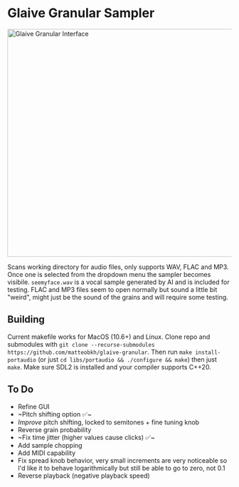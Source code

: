 # Glaive Granular Sampler
<img width="512" alt="Glaive Granular Interface" src="https://github.com/user-attachments/assets/8e6c7876-1635-472d-aa68-5c9914fd45aa" />

Scans working directory for audio files, only supports WAV, FLAC and MP3. Once one is selected from the dropdown menu the sampler becomes visibile. `seemyface.wav` is a vocal sample generated by AI and is included for testing. FLAC and MP3 files seem to open normally but sound a little bit "weird", might just be the sound of the grains and will require some testing.
## Building
Current makefile works for MacOS (10.6+) and Linux. Clone repo and submodules with `git clone --recurse-submodules https://github.com/matteobkh/glaive-granular`. Then run `make install-portaudio` (or just `cd libs/portaudio && ./configure && make`) then just `make`. Make sure SDL2 is installed and your compiler supports C++20.
## To Do
- Refine GUI
- ~Pitch shifting option ✅~
- _Improve_ pitch shifting, locked to semitones + fine tuning knob
- Reverse grain probability
- ~Fix time jitter (higher values cause clicks) ✅~
- Add sample chopping
- Add MIDI capability
- Fix spread knob behavior, very small increments are very noticeable so I'd like it to behave logarithmically but still be able to go to zero, not 0.1
- Reverse playback (negative playback speed)
